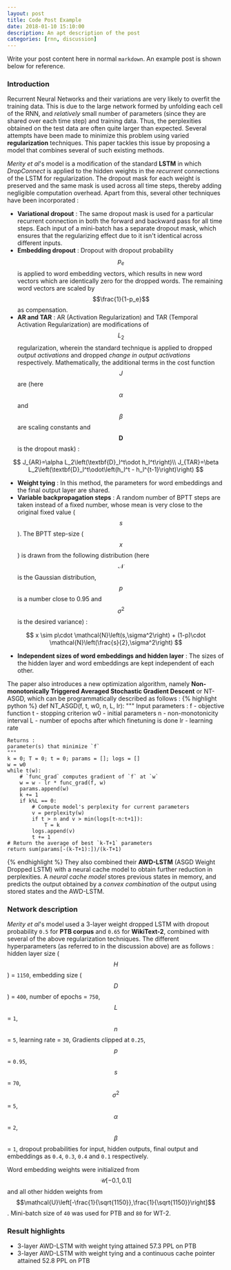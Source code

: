 ```yaml
---
layout: post
title: Code Post Example
date: 2018-01-10 15:10:00
description: An apt description of the post
categories: [rnn, discussion]
---
```


Write your post content here in normal `markdown`. An example post is shown below for reference. 

### Introduction

Recurrent Neural Networks and their variations are very likely to overfit the training data. This is due to the large network formed by unfolding each cell of the RNN, and *relatively* small number of parameters (since they are shared over each time step) and training data. Thus, the perplexities obtained on the test data are often quite larger than expected. Several attempts have been made to minimize this problem using varied **regularization** techniques. This paper tackles this issue by proposing a model that combines several of such existing methods.

*Merity et al*'s model is a modification of the standard **LSTM** in which *DropConnect* is applied to the hidden weights in the *recurrent* connections of the LSTM for regularization. The dropout mask for each weight is preserved and the same mask is used across all time steps, thereby adding negligible computation overhead. Apart from this, several other techniques have been incorporated :
* **Variational dropout** : The same dropout mask is used for a particular recurrent connection in both the forward and backward pass for all time steps. Each input of a mini-batch has a separate dropout mask, which ensures that the regularizing effect due to it isn't identical across different inputs.
* **Embedding dropout** : Dropout with dropout probability $$p_e$$ is applied to word embedding vectors, which results in new word vectors which are identically zero for the dropped words. The remaining word vectors are scaled by $$\frac{1}{1-p_e}$$ as compensation.
* **AR and TAR** : AR (Activation Regularization) and TAR (Temporal Activation Regularization) are modifications of $$L_2$$ regularization, wherein the standard technique is applied to dropped *output activations* and dropped *change in output activations* respectively. Mathematically, the additional terms in the cost function $$J$$ are (here $$\alpha$$ and $$\beta$$ are scaling constants and $$\textbf{D}$$ is the dropout mask) :

$$
J_{AR}=\alpha L_2\left(\textbf{D}_l^t\odot h_l^t\right)\\
J_{TAR}=\beta L_2\left(\textbf{D}_l^t\odot\left(h_l^t - h_l^{t-1}\right)\right)
$$

* **Weight tying** : In this method, the parameters for word embeddings and the final output layer are shared.
* **Variable backpropagation steps** : A random number of BPTT steps are taken instead of a fixed number, whose mean is very close to the original fixed value ($$s$$). The BPTT step-size ($$x$$) is drawn from the following distribution (here $$\mathcal{N}$$ is the Gaussian distribution, $$p$$ is a number close to 0.95 and $$\sigma^2$$ is the desired variance) :

$$
x \sim p\cdot \mathcal{N}\left(s,\sigma^2\right) + (1-p)\cdot \mathcal{N}\left(\frac{s}{2},\sigma^2\right)
$$

* **Independent sizes of word embeddings and hidden layer** : The sizes of the hidden layer and word embeddings are kept independent of each other.

The paper also introduces a new optimization algorithm, namely **Non-monotonically Triggered Averaged Stochastic Gradient Descent** or NT-ASGD, which can be programmatically described as follows :
{% highlight python %}
def NT_ASGD(f, t, w0, n, L, lr):
    """
    Input parameters :
    f  - objective function
    t  - stopping criterion
    w0 - initial parameters
    n  - non-monotonicity interval
    L  - number of epochs after which finetuning is done
    lr - learning rate

    Returns :
    parameter(s) that minimize `f`
    """
    k = 0; T = 0; t = 0; params = []; logs = []
    w = w0
    while t(w):
        # `func_grad` computes gradient of `f` at `w`
        w = w - lr * func_grad(f, w)
        params.append(w)
        k += 1
        if k%L == 0:
            # Compute model's perplexity for current parameters
            v = perplexity(w)
            if t > n and v > min(logs[t-n:t+1]):
                T = k
            logs.append(v)
            t += 1
    # Return the average of best `k-T+1` parameters
    return sum(params[-(k-T+1):])/(k-T+1)     
{% endhighlight %}
They also combined their **AWD-LSTM** (ASGD Weight Dropped LSTM) with a neural cache model to obtain further reduction in perplexities. A *neural cache model* stores previous states in memory, and predicts the output obtained by a *convex combination* of the output using stored states and the AWD-LSTM.

### Network description
*Merity et al*'s model used a 3-layer weight dropped LSTM with dropout probability `0.5` for **PTB corpus** and `0.65` for **WikiText-2**, combined with several of the above regularization techniques. The different hyperparameters (as referred to in the discussion above) are as follows : hidden layer size ($$H$$) = `1150`, embedding size ($$D$$) = `400`, number of epochs = `750`, $$L$$ = `1`, $$n$$ = `5`, learning rate = `30`, Gradients clipped at `0.25`, $$p$$ = `0.95`, $$s$$ = `70`, $$\sigma^2$$ = `5`, $$\alpha$$ = `2`, $$\beta$$ = `1`, dropout probabilities for input, hidden outputs, final output and embeddings as `0.4`, `0.3`, `0.4` and `0.1` respectively.

Word embedding weights were initialized from $$\mathcal{U}\left[-0.1,0.1\right]$$ and all other hidden weights from $$\mathcal{U}\left[-\frac{1}{\sqrt{1150}},\frac{1}{\sqrt{1150}}\right]$$. Mini-batch size of `40` was used for PTB and `80` for WT-2.

### Result highlights
* 3-layer AWD-LSTM with weight tying attained 57.3 PPL on PTB
* 3-layer AWD-LSTM with weight tying and a continuous cache pointer attained 52.8 PPL on PTB
